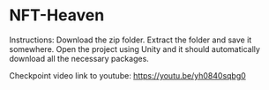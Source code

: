 # NFT-Heaven
Instructions: Download the zip folder. Extract the folder and save it somewhere. Open the project using Unity and it should automatically download all the necessary packages. 

Checkpoint video link to youtube: https://youtu.be/yh0840sqbg0
